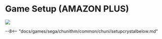 # Game Setup (AMAZON PLUS)
<img class="header-logo" src="/img/sega/chunithm/amazonplus/logo.png">

--8<-- "docs/games/sega/chunithm/common/chuni/setupcrystalbelow.md"
